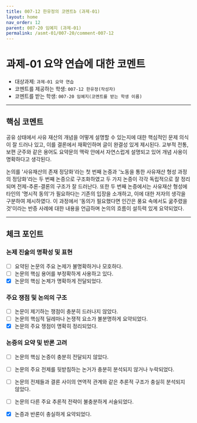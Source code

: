 ```yaml
---
title: 007-12 한유정의 코멘트b (과제-01)
layout: home
nav_order: 12
parent: 007-20 임예지 (과제-01)
permalink: /asmt-01/007-20/comment-007-12
---
```


# 과제-01 요약 연습에 대한 코멘트

- 대상과제: `과제-01 요약 연습`
- 코멘트를 제공하는 학생: `007-12 한유정(작성자)`
- 코멘트를 받는 학생: `007-20 임예지(코멘트를 받는 학생 이름)`

---

## 핵심 코멘트

공유 상태에서 사유 재산의 개념을 어떻게 설명할 수 있는지에 대한 핵심적인 문제 의식이 잘 드러나 있고, 이를 결론에서 재확인하며 글이 완결성 있게 제시된다. 교부적 전통, 보편 군주와 같은 용어도 요약문의 맥락 안에서 자연스럽게 설명되고 있어 개념 사용이 명확하다고 생각된다. 

논의를 '사유재산의 존재 정당화'라는 첫 번째 논증과 '노동을 통한 사유재산 형성 과정의 정당화'라는 두 번째 논증으로 구조화하였고 두 가지 논증이 각각 독립적으로 잘 정리되며 전제-추론-결론의 구조가 잘 드러난다. 또한 두 번째 논증에서는 사유재산 형성에 타인의 '명시적 동의'가 필요하다는 기존의 입장을 소개하고, 이에 대한 저자의 생각을 구분하여 제시하였다. 이 과정에서 '동의가 필요했다면 인간은 풍요 속에서도 굶주렸을 것'이라는 반증 사례에 대한 내용을 언급하며 논의의 흐름이 설득력 있게 요약되었다. 

---

## 체크 포인트

### 논제 진술의 명확성 및 표현  
- [ ] 요약된 논문의 주요 논제가 불명확하거나 모호하다.  
- [ ] 논문의 핵심 용어를 부정확하게 사용하고 있다.  
- [x] 논문의 핵심 논제가 명확하게 전달되었다.  

### 주요 쟁점 및 논의의 구조  
- [ ] 논문이 제기하는 쟁점이 충분히 드러나지 않았다.  
- [ ] 논문의 핵심적 딜레마나 논쟁적 요소가 불분명하게 요약되었다.  
- [x] 논문의 주요 쟁점이 명확히 정리되었다.  

### 논증의 요약 및 반론 고려  
- [ ] 논문의 핵심 논증이 충분히 전달되지 않았다.  
- [ ] 논문의 주요 전제를 뒷받침하는 논거가 충분히 분석되지 않거나 누락되었다.  
- [ ] 논문의 전제들과 결론 사이의 연역적 관계와 같은 추론적 구조가 충실히 분석되지 않았다.  
- [ ] 논문의 다른 주요 추론적 전략이 불충분하게 서술되었다.
- [x] 논증과 반론이 충실하게 요약되었다.



